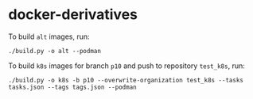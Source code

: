 docker-derivatives
==================

To build `alt` images, run:

```
./build.py -o alt --podman
```

To build `k8s` images for branch `p10` and push to repository `test_k8s`, run:

```
./build.py -o k8s -b p10 --overwrite-organization test_k8s --tasks tasks.json --tags tags.json --podman
```
